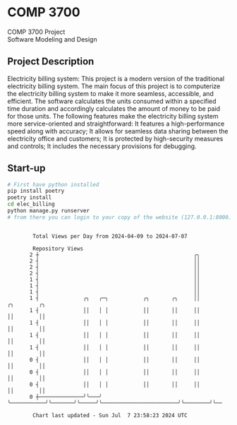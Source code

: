 # COMP 3700
COMP 3700 Project  
Software Modeling and Design
## Project Description
Electricity billing system: This project is a modern version of the traditional electricity billing system. The main focus of this project is to computerize the electricity billing system to make it more seamless, accessible, and efficient. The software calculates the units consumed within a specified time duration and accordingly calculates the amount of money to be paid for those units. The following features make the electricity billing system more service-oriented and straightforward: It features a high-performance speed along with accuracy; It allows for seamless data sharing between the electricity office and customers; It is protected by high-security measures and controls; It includes the necessary provisions for debugging.

## Start-up
```bash
# First have python installed
pip install poetry
poetry install
cd elec_billing
python manage.py runserver
# from there you can login to your copy of the website (127.0.0.1:8000), default creds are admin/admin
```

```

        Total Views per Day from 2024-04-09 to 2024-07-07

        Repository Views
       2 ┼                                                 ╭╮
       2 ┤                                                 ││
       2 ┤                                                 ││
       2 ┤                                                 ││
       1 ┤                                                 ││
       1 ┤                                                 ││
       1 ┤                                                 ││
       1 ┤              ╭╮   ╭─╮           ╭╮       ╭╮     ││                        ╭╮        ╭╮
       1 ┤              ││   │ │           ││       ││     ││                        ││        ││
       1 ┤              ││   │ │           ││       ││     ││                        ││        ││
       1 ┤              ││   │ │           ││       ││     ││                        ││        ││
       1 ┤              ││   │ │           ││       ││     ││                        ││        ││
       0 ┤              ││   │ │           ││       ││     ││                        ││        ││
       0 ┤              ││   │ │           ││       ││     ││                        ││        ││
       0 ┤              ││   │ │           ││       ││     ││                        ││        ││
       0 ┼──────────────╯╰───╯ ╰───────────╯╰───────╯╰─────╯╰────────────────────────╯╰────────╯╰──

        Chart last updated - Sun Jul  7 23:58:23 2024 UTC
        
```

